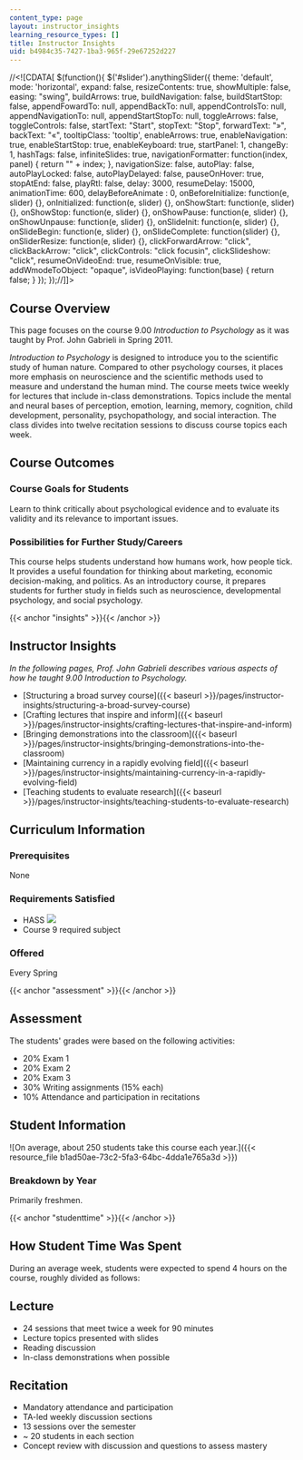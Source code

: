 ```yaml
---
content_type: page
layout: instructor_insights
learning_resource_types: []
title: Instructor Insights
uid: b4984c35-7427-1ba3-965f-29e67252d227
---
```


//\<!\[CDATA\[ $(function(){ $('#slider').anythingSlider({ theme: 'default', mode: 'horizontal', expand: false, resizeContents: true, showMultiple: false, easing: "swing", buildArrows: true, buildNavigation: false, buildStartStop: false, appendFowardTo: null, appendBackTo: null, appendControlsTo: null, appendNavigationTo: null, appendStartStopTo: null, toggleArrows: false, toggleControls: false, startText: "Start", stopText: "Stop", forwardText: "&raquo;", backText: "&laquo;", tooltipClass: 'tooltip', enableArrows: true, enableNavigation: true, enableStartStop: true, enableKeyboard: true, startPanel: 1, changeBy: 1, hashTags: false, infiniteSlides: true, navigationFormatter: function(index, panel) { return "" + index; }, navigationSize: false, autoPlay: false, autoPlayLocked: false, autoPlayDelayed: false, pauseOnHover: true, stopAtEnd: false, playRtl: false, delay: 3000, resumeDelay: 15000, animationTime: 600, delayBeforeAnimate : 0, onBeforeInitialize: function(e, slider) {}, onInitialized: function(e, slider) {}, onShowStart: function(e, slider) {}, onShowStop: function(e, slider) {}, onShowPause: function(e, slider) {}, onShowUnpause: function(e, slider) {}, onSlideInit: function(e, slider) {}, onSlideBegin: function(e, slider) {}, onSlideComplete: function(slider) {}, onSliderResize: function(e, slider) {}, clickForwardArrow: "click", clickBackArrow: "click", clickControls: "click focusin", clickSlideshow: "click", resumeOnVideoEnd: true, resumeOnVisible: true, addWmodeToObject: "opaque", isVideoPlaying: function(base) { return false; } }); });//\]\]>

Course Overview
---------------

This page focuses on the course 9.00 _Introduction to Psychology_ as it was taught by Prof. John Gabrieli in Spring 2011.

_Introduction to Psychology_ is designed to introduce you to the scientific study of human nature. Compared to other psychology courses, it places more emphasis on neuroscience and the scientific methods used to measure and understand the human mind. The course meets twice weekly for lectures that include in-class demonstrations. Topics include the mental and neural bases of perception, emotion, learning, memory, cognition, child development, personality, psychopathology, and social interaction. The class divides into twelve recitation sessions to discuss course topics each week.

Course Outcomes
---------------

### Course Goals for Students

Learn to think critically about psychological evidence and to evaluate its validity and its relevance to important issues.

### Possibilities for Further Study/Careers

This course helps students understand how humans work, how people tick. It provides a useful foundation for thinking about marketing, economic decision-making, and politics. As an introductory course, it prepares students for further study in fields such as neuroscience, developmental psychology, and social psychology.

{{< anchor "insights" >}}{{< /anchor >}}

Instructor Insights
-------------------

_In the following pages, Prof. John Gabrieli describes various aspects of how he taught _9.00 Introduction to Psychology_._

*   [Structuring a broad survey course]({{< baseurl >}}/pages/instructor-insights/structuring-a-broad-survey-course)
*   [Crafting lectures that inspire and inform]({{< baseurl >}}/pages/instructor-insights/crafting-lectures-that-inspire-and-inform)
*   [Bringing demonstrations into the classroom]({{< baseurl >}}/pages/instructor-insights/bringing-demonstrations-into-the-classroom)
*   [Maintaining currency in a rapidly evolving field]({{< baseurl >}}/pages/instructor-insights/maintaining-currency-in-a-rapidly-evolving-field)
*   [Teaching students to evaluate research]({{< baseurl >}}/pages/instructor-insights/teaching-students-to-evaluate-research)

Curriculum Information
----------------------

### Prerequisites

None

### Requirements Satisfied

*   HASS ![](/images/educator/icon-question-hass.png)
*   Course 9 required subject

### Offered

Every Spring

{{< anchor "assessment" >}}{{< /anchor >}}

Assessment
----------

The students' grades were based on the following activities:

- 20% Exam 1
- 20% Exam 2
- 20% Exam 3
- 30% Writing assignments (15% each)
- 10% Attendance and participation in recitations

Student Information
-------------------

![On average, about 250 students take this course each year.]({{< resource_file b1ad50ae-73c2-5fa3-64bc-4dda1e765a3d >}})

### Breakdown by Year

Primarily freshmen.

{{< anchor "studenttime" >}}{{< /anchor >}}

How Student Time Was Spent
--------------------------

During an average week, students were expected to spend 4 hours on the course, roughly divided as follows:

Lecture
-------

*   24 sessions that meet twice a week for 90 minutes
*   Lecture topics presented with slides
*   Reading discussion
*   In-class demonstrations when possible

Recitation
----------

*   Mandatory attendance and participation
*   TA-led weekly discussion sections
*   13 sessions over the semester
*   ~ 20 students in each section
*   Concept review with discussion and questions to assess mastery